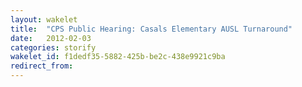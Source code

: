 ```yaml
---
layout: wakelet
title:  "CPS Public Hearing: Casals Elementary AUSL Turnaround"
date:   2012-02-03
categories: storify
wakelet_id: f1dedf35-5882-425b-be2c-438e9921c9ba
redirect_from:
---
```


